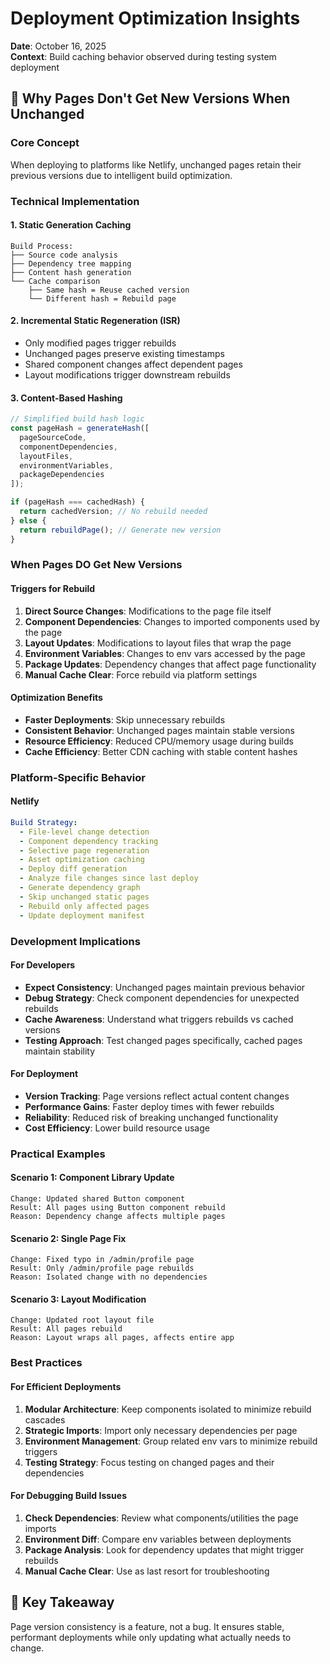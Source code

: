 # Deployment Optimization Insights
**Date**: October 16, 2025  
**Context**: Build caching behavior observed during testing system deployment

## 🔄 Why Pages Don't Get New Versions When Unchanged

### Core Concept
When deploying to platforms like Netlify, unchanged pages retain their previous versions due to intelligent build optimization.

### Technical Implementation

#### 1. Static Generation Caching
```
Build Process:
├── Source code analysis
├── Dependency tree mapping  
├── Content hash generation
└── Cache comparison
    ├── Same hash = Reuse cached version
    └── Different hash = Rebuild page
```

#### 2. Incremental Static Regeneration (ISR)
- Only modified pages trigger rebuilds
- Unchanged pages preserve existing timestamps
- Shared component changes affect dependent pages
- Layout modifications trigger downstream rebuilds

#### 3. Content-Based Hashing
```typescript
// Simplified build hash logic
const pageHash = generateHash([
  pageSourceCode,
  componentDependencies,
  layoutFiles,
  environmentVariables,
  packageDependencies
]);

if (pageHash === cachedHash) {
  return cachedVersion; // No rebuild needed
} else {
  return rebuildPage(); // Generate new version
}
```

### When Pages DO Get New Versions

#### Triggers for Rebuild
1. **Direct Source Changes**: Modifications to the page file itself
2. **Component Dependencies**: Changes to imported components used by the page
3. **Layout Updates**: Modifications to layout files that wrap the page
4. **Environment Variables**: Changes to env vars accessed by the page
5. **Package Updates**: Dependency changes that affect page functionality
6. **Manual Cache Clear**: Force rebuild via platform settings

#### Optimization Benefits
- **Faster Deployments**: Skip unnecessary rebuilds
- **Consistent Behavior**: Unchanged pages maintain stable versions
- **Resource Efficiency**: Reduced CPU/memory usage during builds
- **Cache Efficiency**: Better CDN caching with stable content hashes

### Platform-Specific Behavior

#### Netlify
```yaml
Build Strategy:
  - File-level change detection
  - Component dependency tracking
  - Selective page regeneration
  - Asset optimization caching
  - Deploy diff generation
  - Analyze file changes since last deploy
  - Generate dependency graph
  - Skip unchanged static pages
  - Rebuild only affected pages
  - Update deployment manifest
```

### Development Implications

#### For Developers
- **Expect Consistency**: Unchanged pages maintain previous behavior
- **Debug Strategy**: Check component dependencies for unexpected rebuilds
- **Cache Awareness**: Understand what triggers rebuilds vs cached versions
- **Testing Approach**: Test changed pages specifically, cached pages maintain stability

#### For Deployment
- **Version Tracking**: Page versions reflect actual content changes
- **Performance Gains**: Faster deploy times with fewer rebuilds
- **Reliability**: Reduced risk of breaking unchanged functionality
- **Cost Efficiency**: Lower build resource usage

### Practical Examples

#### Scenario 1: Component Library Update
```
Change: Updated shared Button component
Result: All pages using Button component rebuild
Reason: Dependency change affects multiple pages
```

#### Scenario 2: Single Page Fix
```
Change: Fixed typo in /admin/profile page
Result: Only /admin/profile page rebuilds  
Reason: Isolated change with no dependencies
```

#### Scenario 3: Layout Modification
```
Change: Updated root layout file
Result: All pages rebuild
Reason: Layout wraps all pages, affects entire app
```

### Best Practices

#### For Efficient Deployments
1. **Modular Architecture**: Keep components isolated to minimize rebuild cascades
2. **Strategic Imports**: Import only necessary dependencies per page
3. **Environment Management**: Group related env vars to minimize rebuild triggers
4. **Testing Strategy**: Focus testing on changed pages and their dependencies

#### For Debugging Build Issues
1. **Check Dependencies**: Review what components/utilities the page imports
2. **Environment Diff**: Compare env variables between deployments
3. **Package Analysis**: Look for dependency updates that might trigger rebuilds
4. **Manual Cache Clear**: Use as last resort for troubleshooting

## 🎯 Key Takeaway
Page version consistency is a feature, not a bug. It ensures stable, performant deployments while only updating what actually needs to change.